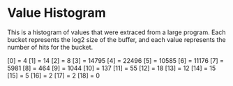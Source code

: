 

# Value Histogram

This is a histogram of values that were extraced from a large program. Each
bucket represents the log2 size of the buffer, and each value represents the
number of hits for the bucket.

  [0] = 4
  [1] = 14
  [2] = 8
  [3] = 14795
  [4] = 22496
  [5] = 10585
  [6] = 11176
  [7] = 5981
  [8] = 464
  [9] = 1044
  [10] = 137
  [11] = 55
  [12] = 18
  [13] = 12
  [14] = 15
  [15] = 5
  [16] = 2
  [17] = 2
  [18] = 0

